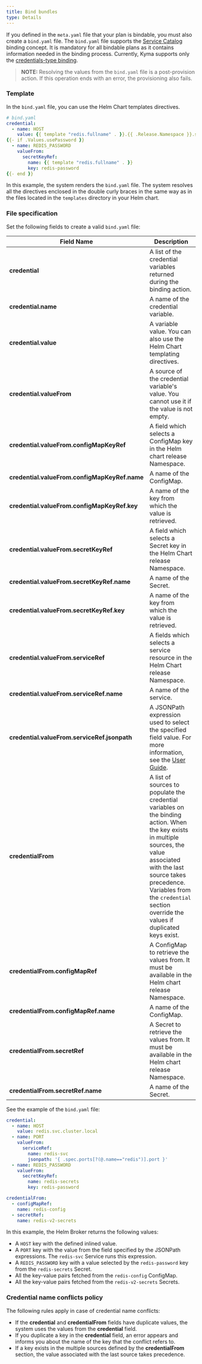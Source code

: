 ```yaml
---
title: Bind bundles
type: Details
---
```


If you defined in the `meta.yaml` file that your plan is bindable, you must also create a `bind.yaml` file.
The `bind.yaml` file supports the [Service Catalog](https://github.com/kubernetes-incubator/service-catalog) binding concept. It is mandatory for all bindable plans as it contains information needed in the binding process. Currently, Kyma supports only the [credentials-type binding](https://github.com/openservicebrokerapi/servicebroker/blob/v2.13/spec.md#types-of-binding).   

>**NOTE:** Resolving the values from the `bind.yaml` file is a post-provision action. If this operation ends with an error, the provisioning also fails.



### Template

In the `bind.yaml` file, you can use the Helm Chart templates directives.

```yaml
# bind.yaml
credential:
  - name: HOST
    value: {{ template "redis.fullname" . }}.{{ .Release.Namespace }}.svc.cluster.local
{{- if .Values.usePassword }}
  - name: REDIS_PASSWORD
    valueFrom:
      secretKeyRef:
        name: {{ template "redis.fullname" . }}
        key: redis-password
{{- end }}
```
In this example, the system renders the `bind.yaml` file. The system resolves all the directives enclosed in the double curly braces in the same way as in the files located in the `templates` directory in your Helm chart.


### File specification

Set the following fields to create a valid `bind.yaml` file:

|   Field Name   |      Description                       |
|--------------|--------------------------------------------------------------|
| **credential** | A list of the credential variables returned during the binding action.  |
| **credential.name** | A name of the credential variable.  |
| **credential.value** | A variable value. You can also use the Helm Chart templating directives.  |
| **credential.valueFrom** | A source of the credential variable's value. You cannot use it if the value is not empty.  |
| **credential.valueFrom.configMapKeyRef** | A field which selects a ConfigMap key in the Helm chart release Namespace.    |
| **credential.valueFrom.configMapKeyRef.name**    | A name of the ConfigMap.  |
| **credential.valueFrom.configMapKeyRef.key**    | A name of the key from which the value is retrieved.  |
| **credential.valueFrom.secretKeyRef**  | A field which selects a Secret key in the Helm Chart release Namespace.     |
| **credential.valueFrom.secretKeyRef.name**    | A name of the Secret.           |
| **credential.valueFrom.secretKeyRef.key**    | A name of the key from which the value is retrieved. |
| **credential.valueFrom.serviceRef**   | A fields which selects a service resource in the Helm Chart release Namespace. |
| **credential.valueFrom.serviceRef.name**    | A name of the service.          |
| **credential.valueFrom.serviceRef.jsonpath**  | A JSONPath expression used to select the specified field value. For more information, see the [User Guide](https://kubernetes.io/docs/user-guide/jsonpath/). |
| **credentialFrom** | A list of sources to populate the credential variables on the binding action. When the key exists in multiple sources, the value associated with the last source takes precedence. Variables from the `credential` section override the values if duplicated keys exist. |
| **credentialFrom.configMapRef** | A ConfigMap to retrieve the values from. It must be available in the Helm chart release Namespace. |
| **credentialFrom.configMapRef.name**    | A name of the ConfigMap.   |
| **credentialFrom.secretRef** | A Secret to retrieve the values from. It must be available in the Helm chart release Namespace.  |
| **credentialFrom.secretRef.name**    | A name of the Secret.      |


See the example of the `bind.yaml` file:

```yaml
credential:
  - name: HOST
    value: redis.svc.cluster.local
  - name: PORT
    valueFrom:
      serviceRef:
        name: redis-svc
        jsonpath: '{ .spec.ports[?(@.name=="redis")].port }'
  - name: REDIS_PASSWORD
    valueFrom:
      secretKeyRef:
        name: redis-secrets
        key: redis-password

credentialFrom:
  - configMapRef:
    name: redis-config
  - secretRef:
    name: redis-v2-secrets
```

In this example, the Helm Broker returns the following values:
- A `HOST` key with the defined inlined value.
- A `PORT` key with the value from the field specified by the JSONPath expressions. The `redis-svc` Service runs this expression.
- A `REDIS_PASSWORD` key with a value selected by the `redis-password` key from the `redis-secrets` Secret.
- All the key-value pairs fetched from the `redis-config` ConfigMap.
- All the key-value pairs fetched from the `redis-v2-secrets` Secrets.

### Credential name conflicts policy

The following rules apply in case of credential name conflicts:
- If the **credential** and **credentialFrom** fields have duplicate values, the system uses the values from the **credential** field.
- If you duplicate a key in the **credential** field, an error appears and informs you about the name of the key that the conflict refers to.
- If a key exists in the multiple sources defined by the **credentialFrom** section, the value associated with the last source takes precedence.
